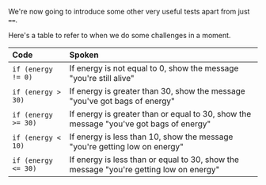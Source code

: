 We're now going to introduce some other very useful tests apart from just `==`.

Here's a table to refer to when we do some challenges in a moment.

| Code | Spoken |
| :- | :- |
| `if (energy != 0)`       | If energy is not equal to 0, show the message "you're still alive" | 
| `if (energy > 30)`       | If energy is greater than 30, show the message "you've got bags of energy" | 
| `if (energy >= 30)`      | If energy is greater than or equal to 30, show the message "you've got bags of energy" | 
|  `if (energy < 10)`       | If energy is less than 10, show the message "you're getting low on energy" |
| `if (energy <= 30)`       | If energy is less than or equal to 30, show the message "you're getting low on energy" | 

